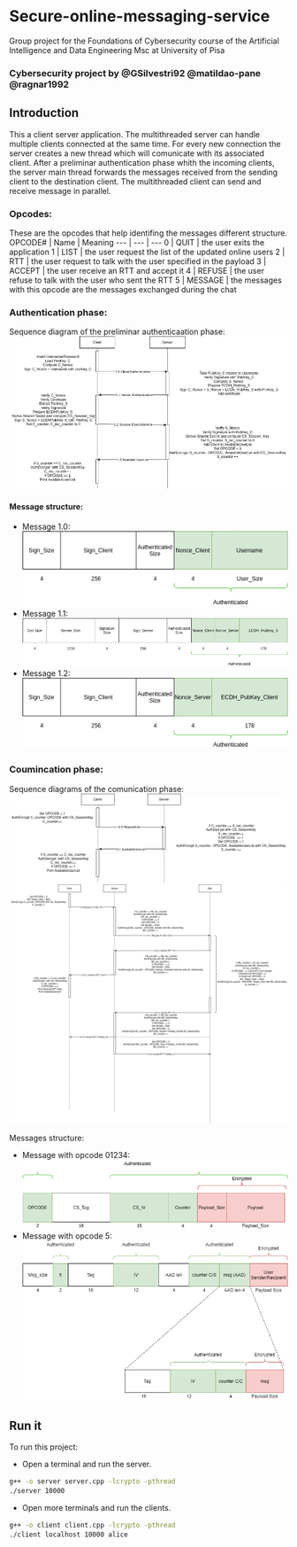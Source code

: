 # Secure-online-messaging-service
Group project for the Foundations of Cybersecurity course of the Artificial Intelligence and Data Engineering Msc at University of Pisa

### Cybersecurity project by @GSilvestri92 @matildao-pane @ragnar1992

## Introduction
This a client server application.
The multithreaded server can handle multiple clients connected at the same time.
For every new connection the server creates a new thread which will comunicate with its associated client.
After a preliminar authentication phase whith the incoming clients, the server main thread forwards the messages received from the sending client to the destination client.
The multithreaded client can send and receive message in parallel.

### Opcodes:
These are the opcodes that help identifing the messages different structure.
OPCODE# | Name | Meaning 
---  | --- | ---
0 | QUIT | the user exits the application
1 | LIST | the user request the list of the updated online users
2 | RTT | the user request to talk with the user specified in the payload
3 | ACCEPT | the user receive an RTT and accept it
4 | REFUSE | the user refuse to talk with the user who sent the RTT
5 | MESSAGE | the messages with this opcode are the messages exchanged during the chat
 
### Authentication phase:

Sequence diagram of the preliminar authenticaation phase:
![flow_Auth](/Documentation/Flow_1_Server_Auth.png)

#### Message structure:
- Message 1.0:
![mex10](/Documentation/1.0.png)
- Message 1.1:
![mex11](/Documentation/1.1.png)
- Message 1.2:
![mex12](/Documentation/1.2.png)

### Coumincation phase:
Sequence diagrams of the comunication phase:
![flow_Op1](/Documentation/opcode1.png)
![flow_Op234](/Documentation/opcode234.png)

Messages structure:
- Message with opcode 01234:
![opcode01234](/Documentation/opcode01234.png)
- Message with opcode 5:
![opcode5](/Documentation/opcode5.png)



## Run it
To run this project:

- Open a terminal and run the server.
```sh
g++ -o server server.cpp -lcrypto -pthread
./server 10000
```

- Open more terminals and run the clients. 
```sh
g++ -o client client.cpp -lcrypto -pthread
./client localhost 10000 alice
```
